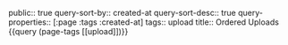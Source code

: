 public:: true
query-sort-by:: created-at
query-sort-desc:: true
query-properties:: [:page :tags :created-at]
tags:: upload
title:: Ordered Uploads
{{query (page-tags [[upload]])}}

